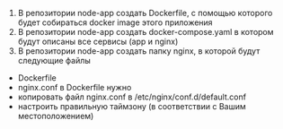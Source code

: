 1) В репозитории node-app создать Dockerfile, с помощью которого будет собираться docker image этого приложения
2) В репозитории node-app создать docker-compose.yaml в котором будут описаны все сервисы (app и nginx)
3) В репозитории node-app создать папку nginx, в которой будут следующие файлы
- Dockerfile
- nginx.conf
в Dockerfile нужно
- копировать файл nginx.conf в /etc/nginx/conf.d/default.conf
- настроить правильную таймзону (в соответствии с Вашим местоположением)
